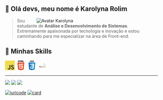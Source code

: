 ## 💛 Olá devs, meu nome é <strong>Karolyna Rolim</strong>
  <img src="https://lh3.googleusercontent.com/I_IKFRz3Z9y8qKD5koA_1Y8ds43ijudNdksSnmXQ9tJo77dfTpSss4J_ja7X5WFVAyTZhHVuXSynwhOveZfcpdM5Mn-sVLaqoegwsy10Td4jhFINKu5ud7jsUrRaHGegzyCUtIlpB2SN-TmqGHHnlrmBHLMNsLf9NsS6NAHHajrLyruEt-6fz-oIAQhh26IAwZdMmEWz7EvqWOJDI0AgmpHzx7APFb9mndxHzAkhMYNiOo_hyHktgtsr-hg8K4szKk_LEPJP3QB9taX-j8oIdPbI0PQtfyOK2NyF8wlHsNX8KrOtIa9VnjwlQF516leNyEHq3sLV2jmud01fs6l_gHyraWVSiLqZ3koUJtktg1A4nTkKToPIwGiBDrdjHaJBPjujCbFlmQbyQ7j1aJLq_swG3Tn9oK9eSQDvmjvRuKQxZNjpbHmrhCy1AKrcXiKSOAImjm0aXuFVWKKkCLngLPCPiplTcYq09JiKpD1gmLy8Qh6APA2LTUd9QqXeVBfd4_AvYsVyRK5VTrGPq2lkMbpLnfFfNrorXNhmvsZexM6hVJQBROPSR9Re1ejGfpnJiCQkik0HOpeg36rREobgTychY3ZoVr7avtHF8rY81QdYy6o3u3lUPIztDWAC_3oqMEdsFfViD9a3cfWoA5E7tseHL9FG60BAlQAaRK_nTifqcd3ErMGk2E7gFg6FFO3dTrsJKPEFJT2zR9y4eDFZ44GG1ggdSiuBh-rjCOiRe5RqR-56qzDLneExTjD0nVEHAs4ZifCo0do7lYz9dTIle63Jhb_Q62pX6wZqWz-UxFLVqhqqvGIb-x_bzJc1s4nkCCkIkuFCq0VyOmFpcAfSjbykSR6lExiG_gV-LCs3DLl63ZI6EMrrE2j5pMfZWH3G8F7ANbDG4XaE8hG2zrXIBEoco1l_feG5ZvfGrInU0uM_LjnQBA8Z6wzUZ2LnETdTG-UFKKcBnSo40X7xqW5uep8u3FnYTZGlYm5ISId5kszej3YCWjlbWfJkYbysO4CIm4qCWzmcNniOPxw0lhas48d-5w=w503-h367-s-no?authuser=0" min-width="400px" max-width="400px" width="400px" align="right" alt="Avatar Karolyna">
 
> Sou estudante de <strong>Análise e Desenvolvimento de Sistemas</strong>. Extremamente apaixonada por tecnologia e inovação e estou caminhando para me especializar na área de Front-end.<br>

## 🚀 Minhas Skills

<code><img height="32" src="https://raw.githubusercontent.com/github/explore/80688e429a7d4ef2fca1e82350fe8e3517d3494d/topics/javascript/javascript.png" alt="Javascript"/></code>
<code><img height="32" src="https://raw.githubusercontent.com/github/explore/80688e429a7d4ef2fca1e82350fe8e3517d3494d/topics/html/html.png" alt="HTML5"/></code>
<code><img height="32" src="https://raw.githubusercontent.com/github/explore/80688e429a7d4ef2fca1e82350fe8e3517d3494d/topics/css/css.png" alt="CSS"/></code>
<code><img height="32" src="https://raw.githubusercontent.com/github/explore/80688e429a7d4ef2fca1e82350fe8e3517d3494d/topics/mysql/mysql.png" alt="MySQL"/></code>

---

<p align="left">
  <a href="#" alt="Gmail">
  <img src="https://img.shields.io/badge/-Gmail-FF0000?style=flat-square&labelColor=FF0000&logo=gmail&logoColor=white&link=karolyna.rolim01@gmail.com
" /></a>

  <a href="#" alt="Linkedin">
  <img src="https://img.shields.io/badge/-Linkedin-0e76a8?style=flat-square&logo=Linkedin&logoColor=white&link=https://www.linkedin.com/in/karolyna-rolim-1bb862237" /></a>
  <a href="#" alt="Instagram">
  <img src="https://img.shields.io/badge/-Instagram-DF0174?style=flat-square&labelColor=DF0174&logo=instagram&logoColor=white&link=https://www.instagram.com/karolroliim/"/></a>
</p>  

[![iuricode](https://github-readme-stats.vercel.app/api/top-langs/?username=KaroIyna&hide=html&layout=compact&theme=highcontrast)](https://github.com/anuraghazra/github-readme-stats)
[![card](https://github-readme-stats.vercel.app/api?username=KaroIyna&theme=highcontrast&show_icons=true&)](https://github.com/anuraghazra/github-readme-stats)

